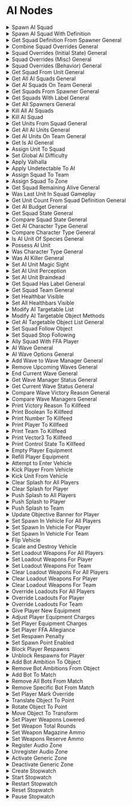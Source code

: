# AI Nodes

<details>
<summary>Spawn AI Squad</summary>

### Node Rules
ruleID: RequiredNodeInput\
RequiredProperties: Spawner

### Input Pins
pinId: ActionStart\
dataType: execute

pinId: Spawner

### Output Pins
pinId: ActionComplete\
dataType: execute
userData:

#### Node Category: AI
</details>

<details>
<summary>Spawn AI Squad With Definition</summary>

### Node Rules
ruleID: RequiredNodeInput\
RequiredProperties: Squad Definition

### Input Pins
pinId: ActionStart\
dataType: execute

pinId: Squad Definition\
dataType: ai\_squad\_definition

### Output Pins
pinId: ActionComplete\
dataType: execute
userData:

#### Node Category: AI
</details>

<details>
<summary>Get Squad Definition From Spawner General</summary>

### Node Rules
ruleID: RequiredNodeInput\
RequiredProperties: Spawner

### Input Pins
pinId: Spawner

pinId: Squad Definition Overrides\
dataType: ai\_squad\_definition\_overrides\
settings: defaultValue: String: ForgeCreateAISquadDefinitionOverridesStruct()

### Output Pins
pinId: Squad Definition\
dataType: ai\_squad\_definition\
userData:

#### Node Category: AI
</details>

<details>
<summary>Combine Squad Overrides General</summary>

### Input Pins
pinId: Overrides A\
dataType: ai_squad_definition_overrides\
settings: defaultValue: String: nil

pinId: Overrides B\
dataType: ai_squad_definition_overrides\
settings: defaultValue: String: nil

pinId: Overrides C\
dataType: ai_squad_definition_overrides\
settings: defaultValue: String: nil

pinId: Overrides D\
dataType: ai_squad_definition_overrides\
settings: defaultValue: String: nil\

### Output Pins
pinId: Combined Overrides\
dataType: ai_squad_definition_overrides\
userData:\

#### Node Category: AI\

</details>

<details>
<summary>Squad Overrides (Initial State) General</summary>

### Input Pins
pinId: Zone\
settings: defaultValue: String: nil

pinId: Initial Combat State\
dataType: actor_basic_combat_status\
settings: defaultValue: String: nil

pinId: Facing Yaw\
dataType: number\
settings: defaultValue: String: nil\

### Output Pins
pinId: Squad Definition Overrides\
dataType: ai_squad_definition_overrides\
userData:

#### Node Category: AI\

</details>

<details>
<summary>Squad Overrides (Misc) General</summary>

### Input Pins
pinId: Team\
dataType: team\
settings: defaultValue: String: nil

pinId: Label\
dataType: user_label\
settings: defaultValue: String: ForgeCreateUserLabelStruct(nil)\
### Output Pins
pinId: Squad Definition Overrides\
dataType: ai_squad_definition_overrides\
userData:

#### Node Category: AI\

</details>

<details>
<summary>Squad Overrides (Behavior) General</summary>

### Input Pins
pinId: Blind\
dataType: bool\
settings: defaultValue: String: false

pinId: Deaf\
dataType: bool\
settings: defaultValue: String: false

pinId: Braindead\
dataType: bool\
settings: defaultValue: String: false

pinId: Magic Sight\
dataType: bool\
settings: defaultValue: String: false\

### Output Pins
pinId: Squad Definition Overrides\
dataType: ai_squad_definition_overrides\
userData:\

#### Node Category: AI\

</details>

<details>
<summary>Get Squad From Unit General</summary>

### Node Rules
ruleID: RequiredNodeInput\
RequiredProperties: Unit

### Input Pins
pinId: Unit

### Output Pins
pinId: Squad\
dataType: ai\_squad\
userData:

#### Node Category: AI
</details>

<details>
<summary>Get All AI Squads General</summary>

### Output Pins
pinId: Squad List\
dataType: ai_squad_list
userData:Node Category: AI\

</details>

<details>
<summary>Get AI Squads On Team General</summary>

### Node Rules
ruleID: RequiredNodeInput\
RequiredProperties: Team

### Input Pins
pinId: Team\
dataType: team

### Output Pins
pinId: Squad List\
dataType: ai\_squad\_list\
userData:

#### Node Category: AI
</details>

<details>
<summary>Get Squads From Spawner General</summary>

### Node Rules
ruleID: RequiredNodeInput\
RequiredProperties: Spawner

### Input Pins
pinId: Spawner

### Output Pins
pinId: Squad List\
dataType: ai\_squad\_list\
userData:

#### Node Category: AI\_Advanced
</details>

<details>
<summary>Get Squads With Label General</summary>

### Node Rules
ruleID: RequiredNodeInput\
RequiredProperties: Label

### Input Pins
pinId: Label\
dataType: user\_label

### Output Pins
pinId: Squad List\
dataType: ai\_squad\_list\
userData:

#### Node Category: AI\_Advanced
</details>

<details>
<summary>Get All Spawners General</summary>

### Output Pins
pinId: Spawner List\
dataType: object_list
userData:

#### Node Category: AI_Advanced
</details>

<details>
<summary>Kill All AI Squads</summary>

### Input Pins
pinId: ActionStart\
dataType: execute
### Output Pins
pinId: ActionComplete\
dataType: execute
userData:Node Category: AI
</details>

<details>
<summary>Kill AI Squad</summary>

### Node Rules
ruleID: RequiredNodeInput\
RequiredProperties: Squad

### Input Pins
pinId: ActionStart\
dataType: execute

pinId: Squad\
dataType: ai\_squad

### Output Pins
pinId: ActionComplete\
dataType: execute
userData:

#### Node Category: AI
</details>

<details>
<summary>Get Units From Squad General</summary>

### Node Rules
ruleID: RequiredNodeInput\
RequiredProperties: Squad

### Input Pins
pinId: Squad\
dataType: ai\_squad

### Output Pins
pinId: Units\
dataType: object\_list\
userData:

#### Node Category: AI
</details>

<details>
<summary>Get All AI Units General</summary>

### Output Pins
pinId: Units\
dataType: object_list\
userData:

pinId: Unit Count\
dataType: number\
userData:

pinId: Random Unit\
userData:\

#### Node Category: AI
</details>

<details>
<summary>Get AI Units On Team General</summary>

### Node Rules
ruleID: RequiredNodeInput\
RequiredProperties: Team

### Input Pins
pinId: Team\
dataType: team

### Output Pins
pinId: Units\
dataType: object\_list\
userData:

pinId: Unit Count\
dataType: number\
userData:

pinId: Random Unit\
userData:

#### Node Category: AI
</details>

<details>
<summary>Get Is AI General</summary>

### Node Rules
ruleID: RequiredNodeInput\
RequiredProperties: Object

### Input Pins
pinId: Object

### Output Pins
pinId: Is AI\
dataType: bool\
userData:

#### Node Category: AI\_Advanced
</details>

<details>
<summary>Assign Unit To Squad</summary>

### Node Rules
ruleID: RequiredNodeInput\
RequiredProperties: Unit\
Squad

### Input Pins
pinId: ActionStart\
dataType: execute

pinId: Unit

pinId: Squad\
dataType: ai\_squad

### Output Pins
pinId: ActionComplete\
dataType: execute
userData:

#### Node Category: AI\_Advanced
</details>

<details>
<summary>Set Global AI Difficulty</summary>

### Input Pins
pinId: ActionStart\
dataType: execute

pinId: Difficulty\
dataType: difficulty\
settings: defaultValue: String: DIFFICULTY.normal

pinId: CoOp Scalar\
dataType: coop_difficulty\
settings: defaultValue: String: COOP_DIFFICULTY.dynamic

pinId: Kill All Squads\
dataType: bool\
settings: defaultValue: String: false\

### Output Pins
pinId: ActionComplete\
dataType: execute
userData:

#### Node Category: AI_Modifiers\

</details>

<details>
<summary>Apply Valhalla</summary>

### Node Rules
ruleID: RequiredNodeInput\
RequiredProperties: Enabled

### Input Pins
pinId: ActionStart\
dataType: execute

pinId: Enabled\
dataType: bool

### Output Pins
pinId: ActionComplete\
dataType: execute
userData:

#### Node Category: AI\_Modifiers
</details>

<details>
<summary>Apply Undetectable To AI</summary>

### Node Rules
ruleID: RequiredNodeInput\
RequiredProperties: Enabled

### Input Pins
pinId: ActionStart\
dataType: execute

pinId: Enabled\
dataType: bool

### Output Pins
pinId: ActionComplete\
dataType: execute
userData:

#### Node Category: AI\_Modifiers
</details>

<details>
<summary>Assign Squad To Team</summary>

### Node Rules
ruleID: RequiredNodeInput\
RequiredProperties: Squad\
New Team

### Input Pins
pinId: ActionStart\
dataType: execute

pinId: Squad\
dataType: ai\_squad

pinId: New Team\
dataType: team

### Output Pins
pinId: ActionComplete\
dataType: execute
userData:

#### Node Category: AI\_Advanced
</details>

<details>
<summary>Assign Squad To Zone</summary>

### Node Rules
ruleID: RequiredNodeInput\
RequiredProperties: Squad\
Zone

### Input Pins
pinId: ActionStart\
dataType: execute

pinId: Squad\
dataType: ai\_squad

pinId: Zone

### Output Pins
pinId: ActionComplete\
dataType: execute
userData:

#### Node Category: AI\_Advanced
</details>

<details>
<summary>Get Squad Remaining Alive General</summary>

### Node Rules
ruleID: RequiredNodeInput\
RequiredProperties: Squad

### Input Pins
pinId: Squad\
dataType: ai\_squad

### Output Pins
pinId: Original Unit Count\
dataType: number\
userData:

pinId: Remaining Unit Count\
dataType: number\
userData:

pinId: Percent Remaining\
dataType: number\
userData:

#### Node Category: AI\_Advanced
</details>

<details>
<summary>Was Last Unit In Squad Gameplay</summary>

### Node Rules
ruleID: RequiredNodeInput\
RequiredProperties: DeathContext

### Input Pins
pinId: DeathContext\
dataType: death\_context

### Output Pins
pinId: Was Last Unit In Squad\
dataType: bool\
userData:

#### Node Category: Death\_Context
</details>

<details>
<summary>Get Unit Count From Squad Definition General</summary>

### Node Rules
ruleID: RequiredNodeInput\
RequiredProperties: Squad Definition

### Input Pins
pinId: Squad Definition\
dataType: ai\_squad\_definition

### Output Pins
pinId: Unit Count\
dataType: number\
userData:

pinId: Can Spawn Whole Squad\
dataType: bool\
userData:

#### Node Category: AI\_Advanced
</details>

<details>
<summary>Get AI Budget General</summary>

### Output Pins
pinId: Available Unit Count\
dataType: number
userData:

#### Node Category: AI_Advanced
</details>

<details>
<summary>Get Squad State General</summary>

### Node Rules
ruleID: RequiredNodeInput\
RequiredProperties: Squad

### Input Pins
pinId: Squad\
dataType: ai\_squad

### Output Pins
pinId: State\
dataType: actor\_basic\_combat\_status\
userData:

#### Node Category: AI\_Advanced
</details>

<details>
<summary>Compare Squad State General</summary>

### Node Rules
ruleID: RequiredNodeInput\
RequiredProperties: Squad\_State\_A\
Squad\_State\_B

### Input Pins
pinId: Squad\_State\_A\
dataType: actor\_basic\_combat\_status

pinId: Squad\_State\_B\
dataType: actor\_basic\_combat\_status

### Output Pins
pinId: Are\_Same\_State\
dataType: bool\
userData:

#### Node Category: Logic\_Compare
</details>

<details>
<summary>Get AI Character Type General</summary>

### Node Rules
ruleID: RequiredNodeInput\
RequiredProperties: Unit

### Input Pins
pinId: Unit

### Output Pins
pinId: Character Type\
dataType: ai\_character\_type\
userData:

#### Node Category: AI\_Advanced
</details>

<details>
<summary>Compare Character Type General</summary>

### Node Rules
ruleID: RequiredNodeInput\
RequiredProperties: Type A\
Type B

### Input Pins
pinId: Type A\
dataType: ai\_character\_type

pinId: Type B\
dataType: ai\_character\_type

### Output Pins
pinId: Are Same Character Type\
dataType: bool\
userData:

pinId: Are Same Species\
dataType: bool\
userData:

#### Node Category: Logic\_Compare
</details>

<details>
<summary>Is AI Unit Of Species General</summary>

### Node Rules
ruleID: RequiredNodeInput\
RequiredProperties: Unit\
Species Type

### Input Pins
pinId: Unit

pinId: Species Type\
dataType: ai\_species\_type

### Output Pins
pinId: Is Of Species\
dataType: bool\
userData:

#### Node Category: AI\_Advanced
</details>

<details>
<summary>Possess AI Unit</summary>

### Node Rules
ruleID: RequiredNodeInput\
RequiredProperties: Player\
Unit

### Input Pins
pinId: ActionStart\
dataType: execute

pinId: Player

pinId: Unit

### Output Pins
pinId: ActionComplete\
dataType: execute
userData:

#### Node Category: Unused
</details>

<details>
<summary>Was Character Type General</summary>

### Node Rules
ruleID: RequiredNodeInput\
RequiredProperties: DeathContext\
Character Type\
Species Type

### Input Pins
pinId: DeathContext\
dataType: death\_context

pinId: Character Type\
dataType: ai\_character\_type

pinId: Species Type\
dataType: ai\_species\_type

### Output Pins
pinId: Are Same Character Type\
dataType: bool\
userData:

pinId: Are Same Species\
dataType: bool\
userData:

#### Node Category: Death\_Context
</details>

<details>
<summary>Was AI Killer General</summary>

### Node Rules
ruleID: RequiredNodeInput\
RequiredProperties: DeathContext

### Input Pins
pinId: DeathContext\
dataType: death\_context

### Output Pins
pinId: Was AI Killer\
dataType: bool\
userData:

#### Node Category: Death\_Context
</details>

<details>
<summary>Set AI Unit Magic Sight</summary>

### Node Rules
ruleID: RequiredNodeInput\
RequiredProperties: Unit\
Magic Sight

### Input Pins
pinId: ActionStart\
dataType: execute

pinId: Unit

pinId: Magic Sight\
dataType: bool

### Output Pins
pinId: ActionComplete\
dataType: execute
userData:

#### Node Category: AI\_Modifiers
</details>

<details>
<summary>Set AI Unit Perception</summary>

### Node Rules
ruleID: RequiredNodeInput\
RequiredProperties: Unit\
Blind\
Deaf

### Input Pins
pinId: ActionStart\
dataType: execute

pinId: Unit

pinId: Blind\
dataType: bool

pinId: Deaf\
dataType: bool

### Output Pins
pinId: ActionComplete\
dataType: execute
userData:

#### Node Category: AI\_Modifiers
</details>

<details>
<summary>Set AI Unit Braindead</summary>

### Node Rules
ruleID: RequiredNodeInput\
RequiredProperties: Unit\
Braindead

### Input Pins
pinId: ActionStart\
dataType: execute

pinId: Unit

pinId: Braindead\
dataType: bool

### Output Pins
pinId: ActionComplete\
dataType: execute
userData:

#### Node Category: AI\_Modifiers
</details>

<details>
<summary>Get Squad Has Label General</summary>

### Node Rules
ruleID: RequiredNodeInput\
RequiredProperties: Squad\
Label

### Input Pins
pinId: Squad\
dataType: ai\_squad

pinId: Label\
dataType: user\_label

### Output Pins
pinId: Has Label\
dataType: bool\
userData:

#### Node Category: AI\_Advanced
</details>

<details>
<summary>Get Squad Team General</summary>

### Node Rules
ruleID: RequiredNodeInput\
RequiredProperties: Squad

### Input Pins
pinId: Squad\
dataType: ai\_squad

### Output Pins
pinId: Team\
dataType: team\
userData:

#### Node Category: AI\_Advanced
</details>

<details>
<summary>Set Healthbar Visible</summary>

### Node Rules
ruleID: RequiredNodeInput\
RequiredProperties: Unit\
Visible

### Input Pins
pinId: ActionStart\
dataType: execute

pinId: Unit

pinId: Visible\
dataType: bool

### Output Pins
pinId: ActionComplete\
dataType: execute
userData:

#### Node Category: AI\_Modifiers
</details>

<details>
<summary>Set All Healthbars Visible</summary>

### Node Rules
ruleID: RequiredNodeInput\
RequiredProperties: Visible

### Input Pins
pinId: ActionStart\
dataType: execute

pinId: Visible\
dataType: bool

### Output Pins
pinId: ActionComplete\
dataType: execute
userData:

#### Node Category: AI\_Modifiers
</details>

<details>
<summary>Modify AI Targetable List</summary>

### Node Rules
ruleID: RequiredNodeInput\
RequiredProperties: AddRemove\
Object\
Team

### Input Pins
pinId: ActionStart\
dataType: execute

pinId: AddRemove\
dataType: add\_or\_remove

pinId: Object

pinId: Team\
dataType: team

pinId: Priority\
dataType: number\
settings: defaultValue: String: 0 MinRange: -0.95\
MaxRange: 1\
Step: 0.05

### Output Pins
pinId: ActionComplete\
dataType: execute
userData:

#### Node Category: AI\_Modifiers
</details>

<details>
<summary>Modify AI Targetable Object Methods</summary>

### Node Rules
ruleID: RequiredNodeInput\
RequiredProperties: Object\
GrenadeTargeting\
VehicleTargeting\
Discourage Melee Weapons

### Input Pins
pinId: ActionStart\
dataType: execute

pinId: Object

pinId: GrenadeTargeting\
dataType: bool

pinId: VehicleTargeting\
dataType: bool

pinId: Discourage Melee Weapons\
dataType: bool

### Output Pins
pinId: ActionComplete\
dataType: execute
userData:

#### Node Category: AI\_Modifiers
</details>

<details>
<summary>Get AI Targetable Object List General</summary>

### Output Pins
pinId: Object List\
dataType: object_list
userData:

pinId: Used Slots\
dataType: number
userData:

pinId: Remaining Slots\
dataType: number
userData:

#### Node Category: AI_Modifiers\

</details>

<details>
<summary>Set Squad Follow Object</summary>

### Node Rules
ruleID: RequiredNodeInput\
RequiredProperties: Squad\
Object

### Input Pins
pinId: ActionStart\
dataType: execute

pinId: Squad\
dataType: ai\_squad

pinId: Object

pinId: Follow Radius\
dataType: number\
settings: defaultValue: String: 50

### Output Pins
pinId: ActionComplete\
dataType: execute
userData:

#### Node Category: AI\_Modifiers
</details>

<details>
<summary>Set Squad Stop Following</summary>

### Node Rules
ruleID: RequiredNodeInput\
RequiredProperties: Squad

### Input Pins
pinId: ActionStart\
dataType: execute

pinId: Squad\
dataType: ai\_squad

### Output Pins
pinId: ActionComplete\
dataType: execute
userData:

#### Node Category: AI\_Modifiers
</details>

<details>
<summary>Ally Squad With FFA Player</summary>

### Node Rules
ruleID: RequiredNodeInput\
RequiredProperties: Squad

### Input Pins
pinId: ActionStart\
dataType: execute

pinId: Squad\
dataType: ai\_squad

pinId: Player\
settings: defaultValue: String: nil

### Output Pins
pinId: ActionComplete\
dataType: execute
userData:

#### Node Category: AI\_Advanced
</details>

<details>
<summary>AI Wave General</summary>

### Node Rules
ruleID: RequiredNodeInput\
RequiredProperties: Wave Type

### Input Pins
pinId: Wave Type\
dataType: ai\_wave\_type

pinId: Spawners\
dataType: object\_list\
settings: defaultValue: String: nil

pinId: Duration\
dataType: number\
settings: defaultValue: String: 0 MinRange: 0

pinId: Wave Options\
dataType: ai\_wave\_options\
settings: defaultValue: String: nil

### Output Pins
pinId: Wave\
dataType: ai\_wave\
userData:

#### Node Category: AI\_Waves
</details>

<details>
<summary>AI Wave Options General</summary>

### Input Pins
pinId: Incoming Messaging\
dataType: bool\
settings: defaultValue: String: false

pinId: Outgoing Messaging\
dataType: bool\
settings: defaultValue: String: false

pinId: Delay Spawn Until Budget\
dataType: bool\
settings: defaultValue: String: true

pinId: Extermination Percentage\
dataType: number\
settings: defaultValue: String: 100 MinRange: 1\
MaxRange: 100\

### Output Pins
pinId: Wave Options\
dataType: ai_wave_options
userData:

#### Node Category: AI_Waves\

</details>

<details>
<summary>Add Wave to Wave Manager General</summary>

### Node Rules
ruleID: RequiredNodeInput\
RequiredProperties: Wave

### Input Pins
pinId: ActionStart\
dataType: execute

pinId: Wave\
dataType: ai\_wave

pinId: Wave Manager\
dataType: ai\_wave\_manager\
settings: defaultValue: String: ForgeCreateAIWaveManagerStruct(ForgeWaveManagerInstanceEnum.default)

### Output Pins
pinId: ActionComplete\
dataType: execute
userData:

#### Node Category: AI\_Waves
</details>

<details>
<summary>Remove Upcoming Waves General</summary>

### Input Pins
pinId: ActionStart\
dataType: execute

pinId: Wave Manager\
dataType: ai_wave_manager\
settings: defaultValue: String: ForgeCreateAIWaveManagerStruct(ForgeWaveManagerInstanceEnum.default)

### Output Pins
pinId: ActionComplete\
dataType: execute\
userData:

#### Node Category: AI_Waves\

</details>

<details>
<summary>End Current Wave General</summary>

### Input Pins
pinId: ActionStart\
dataType: execute

pinId: Wave Manager\
dataType: ai_wave_manager\
settings: defaultValue: String: ForgeCreateAIWaveManagerStruct(ForgeWaveManagerInstanceEnum.default)

pinId: Victory Reason\
dataType: ai_wave_victory_reason
settings: defaultValue: String: ForgeWaveManagerVictoryReasons.none

pinId: Kill Remaining\
dataType: bool\
settings: defaultValue: String: false

pinId: Kill Stragglers\
dataType: bool\
settings: defaultValue: String: false\

### Output Pins
pinId: ActionComplete\
dataType: execute
userData:

#### Node Category: AI_Waves\

</details>

<details>
<summary>Get Wave Manager Status General</summary>

### Input Pins
pinId: Wave Manager\
dataType: ai_wave_manager\
settings: defaultValue: String: ForgeCreateAIWaveManagerStruct(ForgeWaveManagerInstanceEnum.default)

### Output Pins
pinId: Has Active Wave\
dataType: bool\
userData:

pinId: Queue Size\
dataType: number\
userData:

#### Node Category: AI_Waves\

</details>

<details>
<summary>Get Current Wave Status General</summary>

### Input Pins
pinId: Wave Manager\
dataType: ai_wave_manager\
settings: defaultValue: String: ForgeCreateAIWaveManagerStruct(ForgeWaveManagerInstanceEnum.default)

### Output Pins
pinId: Active Squads\
dataType: ai_squad_list\
userData:

pinId: Straggler Squads\
dataType: ai_squad_list\
userData:

pinId: Percent Remaining\
dataType: number\
userData:

pinId: Duration Remaining\
dataType: number\
userData:

#### Node Category: AI_Waves\

</details>

<details>
<summary>Compare Wave Victory Reason General</summary>

### Node Rules
ruleID: RequiredNodeInput\
RequiredProperties: Victory Reason A\
Victory Reason B

### Input Pins
pinId: Victory Reason A\
dataType: ai\_wave\_victory\_reason

pinId: Victory Reason B\
dataType: ai\_wave\_victory\_reason

### Output Pins
pinId: Are Same Victory Reason\
dataType: bool\
userData:

#### Node Category: Logic\_Compare
</details>

<details>
<summary>Compare Wave Managers General</summary>

### Node Rules
ruleID: RequiredNodeInput\
RequiredProperties: Wave Manager A\
Wave Manager B

### Input Pins
pinId: Wave Manager A\
dataType: ai\_wave\_manager

pinId: Wave Manager B\
dataType: ai\_wave\_manager

### Output Pins
pinId: Are Same Wave Manager\
dataType: bool\
userData:

#### Node Category: Logic\_Compare
</details>

<details>
<summary>Print Victory Reason To Killfeed</summary>

### Node Rules
ruleID: RequiredNodeInput\
RequiredProperties: Victory Reason

### Input Pins
pinId: ActionStart\
dataType: execute

pinId: Victory Reason\
dataType: ai\_wave\_victory\_reason

### Output Pins
pinId: ActionComplete\
dataType: execute
userData:

#### Node Category: Debug\\

### Output Pins
pinId: ActionComplete\
dataType: execute
userData:

#### Node Category: Vehicles
</details>

<details>
<summary>Print Boolean To Killfeed</summary>

### Node Rules
ruleID: RequiredNodeInput\
RequiredProperties: Boolean

### Input Pins
pinId: ActionStart\
dataType: execute

pinId: Boolean\
dataType: bool

### Output Pins
pinId: ActionComplete\
dataType: execute
userData:

#### Node Category: Debug
</details>

<details>
<summary>Print Number To Killfeed</summary>

### Node Rules
ruleID: RequiredNodeInput\
RequiredProperties: Number

### Input Pins
pinId: ActionStart\
dataType: execute

pinId: Number\
dataType: number

### Output Pins
pinId: ActionComplete\
dataType: execute
userData:

#### Node Category: Debug
</details>

<details>
<summary>Print Player To Killfeed</summary>

### Node Rules
ruleID: RequiredNodeInput\
RequiredProperties: Player

### Input Pins
pinId: ActionStart\
dataType: execute

pinId: Player

### Output Pins
pinId: ActionComplete\
dataType: execute
userData:

#### Node Category: Debug
</details>

<details>
<summary>Print Team To Killfeed</summary>

### Node Rules
ruleID: RequiredNodeInput\
RequiredProperties: Team

### Input Pins
pinId: ActionStart\
dataType: execute

pinId: Team\
dataType: team

### Output Pins
pinId: ActionComplete\
dataType: execute
userData:

#### Node Category: Debug
</details>

<details>
<summary>Print Vector3 To Killfeed</summary>

### Node Rules
ruleID: RequiredNodeInput\
RequiredProperties: Vector

### Input Pins
pinId: ActionStart\
dataType: execute

pinId: Vector\
dataType: vector3

### Output Pins
pinId: ActionComplete\
dataType: execute
userData:

#### Node Category: Debug
</details>

<details>
<summary>Print Control State To Killfeed</summary>

### Node Rules
ruleID: RequiredNodeInput\
RequiredProperties: Control State

### Input Pins
pinId: ActionStart\
dataType: execute

pinId: Control State\
dataType: generic\_zone\_control\_state

### Output Pins
pinId: ActionComplete\
dataType: execute
userData:

#### Node Category: Debug
</details>

<details>
<summary>Empty Player Equipment</summary>

### Node Rules
ruleID: RequiredNodeInput\
RequiredProperties: Player

### Input Pins
pinId: ActionStart\
dataType: execute

pinId: Player

### Output Pins
pinId: ActionComplete\
dataType: execute
userData:

#### Node Category: Inventory\_Equipment
</details>

<details>
<summary>Refill Player Equipment</summary>

### Node Rules
ruleID: RequiredNodeInput\
RequiredProperties: Player

### Input Pins
pinId: ActionStart\
dataType: execute

pinId: Player

### Output Pins
pinId: ActionComplete\
dataType: execute
userData:

#### Node Category: Inventory\_Equipment
</details>

<details>
<summary>Attempt to Enter Vehicle</summary>

### Node Rules
ruleID: RequiredNodeInput\
RequiredProperties: Unit\
Vehicle

### Input Pins
pinId: ActionStart\
dataType: execute

pinId: Unit

pinId: Vehicle

pinId: Preferred Seat\
dataType: seat\_type\
settings: defaultValue: String: Any

### Output Pins
pinId: ActionComplete\
dataType: execute
userData:

#### Node Category: Vehicles\\

nodeVersionRule: ruleID: NodeVersionRuleUpdatePinProperty\
nodeOperations: operation: Rename

pinId: Player\
data: Unit operation: Add

pinId: Preferred Seat
</details>

<details>
<summary>Kick Player From Vehicle</summary>

### Node Rules
ruleID: RequiredNodeInput\
RequiredProperties: Player

### Input Pins
pinId: ActionStart\
dataType: execute

pinId: Player

### Output Pins
pinId: ActionComplete\
dataType: execute
userData:

#### Node Category: Vehicles
</details>

<details>
<summary>Kick Unit From Vehicle</summary>

### Node Rules
ruleID: RequiredNodeInput\
RequiredProperties: Unit

### Input Pins
pinId: ActionStart\
dataType: execute

pinId: Unit

### Output Pins
pinId: ActionComplete\
dataType: execute
userData:

#### Node Category: Vehicles
</details>

<details>
<summary>Clear Splash for All Players</summary>

### Output Pins
pinId: ActionComplete\
dataType: execute
userData:

#### Node Category: Unused\

</details>

<details>
<summary>Clear Splash for Player</summary>

### Node Rules
ruleID: RequiredNodeInput\
RequiredProperties: Player

### Input Pins
pinId: ActionStart\
dataType: execute

pinId: Player

### Output Pins
pinId: ActionComplete\
dataType: execute
userData:

#### Node Category: UI
</details>

<details>
<summary>Push Splash to All Players</summary>

### Node Rules
ruleID: RequiredNodeInput\
RequiredProperties: Message

### Input Pins
pinId: ActionStart\
dataType: execute

pinId: Duration in Seconds\
dataType: number\
settings: defaultValue: Float: 5 MinRange: 2.5

pinId: Message\
dataType: ui\_message

### Output Pins
pinId: ActionComplete\
dataType: execute
userData:

#### Node Category: Unused
</details>

<details>
<summary>Push Splash to Player</summary>

### Node Rules
ruleID: RequiredNodeInput\
RequiredProperties: Player\
Message

### Input Pins
pinId: ActionStart\
dataType: execute

pinId: Player

pinId: Duration in Seconds\
dataType: number\
settings: defaultValue: Float: 5 MinRange: 2.5

pinId: Message\
dataType: ui\_message

### Output Pins
pinId: ActionComplete\
dataType: execute
userData:

#### Node Category: UI
</details>

<details>
<summary>Push Splash to Team</summary>

### Node Rules
ruleID: RequiredNodeInput\
RequiredProperties: Team\
Message

### Input Pins
pinId: ActionStart\
dataType: execute

pinId: Team\
dataType: team

pinId: Duration in Seconds\
dataType: number\
settings: defaultValue: Float: 5 MinRange: 2.5

pinId: Message\
dataType: ui\_message

### Output Pins
pinId: ActionComplete\
dataType: execute
userData:

#### Node Category: Unused
</details>

<details>
<summary>Update Objective Banner for Player</summary>

### Node Rules
ruleID: RequiredNodeInput\
RequiredProperties: Player\
Enabled

### Input Pins
pinId: ActionStart\
dataType: execute

pinId: Player

pinId: Enabled\
dataType: bool

pinId: Message\
dataType: ui\_message\
settings: defaultValue: String: nil

### Output Pins
pinId: ActionComplete\
dataType: execute
userData:

#### Node Category: UI
</details>

<details>
<summary>Set Spawn In Vehicle For All Players</summary>

### Node Rules
ruleID: RequiredNodeInput\
RequiredProperties: Enabled\
Vehicle Type

### Input Pins
pinId: ActionStart\
dataType: execute

pinId: Enabled\
dataType: bool

pinId: Vehicle Type\
dataType: vehicle\_type

### Output Pins
pinId: ActionComplete\
dataType: execute
userData:

#### Node Category: Vehicles
</details>

<details>
<summary>Set Spawn In Vehicle For Player</summary>

### Node Rules
ruleID: RequiredNodeInput\
RequiredProperties: Enabled\
Player\
Vehicle Type

### Input Pins
pinId: ActionStart\
dataType: execute

pinId: Player

pinId: Enabled\
dataType: bool

pinId: Vehicle Type\
dataType: vehicle\_type

### Output Pins
pinId: ActionComplete\
dataType: execute
userData:

#### Node Category: Vehicles
</details>

<details>
<summary>Set Spawn In Vehicle For Team</summary>

### Node Rules
ruleID: RequiredNodeInput\
RequiredProperties: Enabled\
Team\
Vehicle Type

### Input Pins
pinId: ActionStart\
dataType: execute

pinId: Team\
dataType: team

pinId: Enabled\
dataType: bool

pinId: Vehicle Type\
dataType: vehicle\_type

### Output Pins
pinId: ActionComplete\
dataType: execute
userData:

#### Node Category: Unused
</details>

<details>
<summary>Flip Vehicle</summary>

### Node Rules
ruleID: RequiredNodeInput\
RequiredProperties: Vehicle

### Input Pins
pinId: ActionStart\
dataType: execute

pinId: Vehicle

### Output Pins
pinId: ActionComplete\
dataType: execute
userData:

#### Node Category: Vehicles
</details>

<details>
<summary>Scale and Destroy Vehicle</summary>

### Node Rules
ruleID: RequiredNodeInput\
RequiredProperties: Vehicle\
Duration in Seconds

### Input Pins
pinId: ActionStart\
dataType: execute

pinId: Vehicle

pinId: Duration in Seconds\
dataType: number\
MinRange: 0

### Output Pins
pinId: ActionComplete\
dataType: execute
userData:

#### Node Category: Vehicles
</details>

<details>
<summary>Set Loadout Weapons For All Players</summary>

### Node Rules
ruleID: RequiredNodeInput\
RequiredProperties: Primary Weapon Type\
Secondary Weapon Type\
Apply Immediately

### Input Pins
pinId: ActionStart\
dataType: execute

pinId: Primary Weapon Type\
dataType: weapon\_type

pinId: Secondary Weapon Type\
dataType: weapon\_type

pinId: Apply Immediately\
dataType: bool

### Output Pins
pinId: ActionComplete\
dataType: execute
userData:

#### Node Category: Unused
</details>

<details>
<summary>Set Loadout Weapons For Player</summary>

### Node Rules
ruleID: RequiredNodeInput\
RequiredProperties: Player\
Primary Weapon Type\
Secondary Weapon Type\
Apply Immediately

### Input Pins
pinId: ActionStart\
dataType: execute

pinId: Player

pinId: Primary Weapon Type\
dataType: weapon\_type

pinId: Secondary Weapon Type\
dataType: weapon\_type

pinId: Apply Immediately\
dataType: bool

### Output Pins
pinId: ActionComplete\
dataType: execute
userData:

#### Node Category: Unused
</details>

<details>
<summary>Set Loadout Weapons For Team</summary>

### Node Rules
ruleID: RequiredNodeInput\
RequiredProperties: Team\
Primary Weapon Type\
Secondary Weapon Type\
Apply Immediately

### Input Pins
pinId: ActionStart\
dataType: execute

pinId: Team\
dataType: team

pinId: Primary Weapon Type\
dataType: weapon\_type

pinId: Secondary Weapon Type\
dataType: weapon\_type

pinId: Apply Immediately\
dataType: bool

### Output Pins
pinId: ActionComplete\
dataType: execute
userData:

#### Node Category: Unused
</details>

<details>
<summary>Clear Loadout Weapons For All Players</summary>

### Node Rules
ruleID: RequiredNodeInput\
RequiredProperties: Apply Immediately

### Input Pins
pinId: ActionStart\
dataType: execute

pinId: Apply Immediately\
dataType: bool

### Output Pins
pinId: ActionComplete\
dataType: execute
userData:

#### Node Category: Unused
</details>

<details>
<summary>Clear Loadout Weapons For Player</summary>

### Node Rules
ruleID: RequiredNodeInput\
RequiredProperties: Player\
Apply Immediately

### Input Pins
pinId: ActionStart\
dataType: execute

pinId: Player

pinId: Apply Immediately\
dataType: bool

### Output Pins
pinId: ActionComplete\
dataType: execute
userData:

#### Node Category: Unused
</details>

<details>
<summary>Clear Loadout Weapons For Team</summary>

### Node Rules
ruleID: RequiredNodeInput\
RequiredProperties: Team\
Apply Immediately

### Input Pins
pinId: ActionStart\
dataType: execute

pinId: Team\
dataType: team

pinId: Apply Immediately\
dataType: bool

### Output Pins
pinId: ActionComplete\
dataType: execute
userData:

#### Node Category: Unused
</details>

<details>
<summary>Override Loadouts For All Players</summary>

### Input Pins
pinId: ActionStart\
dataType: execute

### Output Pins
pinId: ActionComplete\
dataType: execute
userData:

#### Node Category: Unused\

</details>

<details>
<summary>Override Loadouts For Player</summary>

### Node Rules
ruleID: RequiredNodeInput\
RequiredProperties: Player

### Input Pins
pinId: ActionStart\
dataType: execute

pinId: Player

### Output Pins
pinId: ActionComplete\
dataType: execute
userData:

#### Node Category: Unused
</details>

<details>
<summary>Override Loadouts For Team</summary>

### Node Rules
ruleID: RequiredNodeInput\
RequiredProperties: Team

### Input Pins
pinId: ActionStart\
dataType: execute

pinId: Team\
dataType: team

### Output Pins
pinId: ActionComplete\
dataType: execute
userData:

#### Node Category: Unused
</details>

<details>
<summary>Give Player New Equipment</summary>

### Node Rules
ruleID: RequiredNodeInput\
RequiredProperties: Player\
Equipment Type

### Input Pins
pinId: ActionStart\
dataType: execute

pinId: Player

pinId: Equipment Type\
dataType: equipment\_type

### Output Pins
pinId: ActionComplete\
dataType: execute
userData:

#### Node Category: Inventory\_Equipment
</details>

<details>
<summary>Adjust Player Equipment Charges</summary>

### Node Rules
ruleID: RequiredNodeInput\
RequiredProperties: Player\
Charge Count

### Input Pins
pinId: ActionStart\
dataType: execute

pinId: Player

pinId: Charge Count\
dataType: number\
MinRange: -99\
MaxRange: 99\
Step: 1.0

### Output Pins
pinId: ActionComplete\
dataType: execute
userData:

#### Node Category: Inventory\_Equipment
</details>

<details>
<summary>Set Player Equipment Charges</summary>

### Node Rules
ruleID: RequiredNodeInput\
RequiredProperties: Player\
Charge Count

### Input Pins
pinId: ActionStart\
dataType: execute

pinId: Player

pinId: Charge Count\
dataType: number\
MinRange: 0\
MaxRange: 99\
Step: 1.0

### Output Pins
pinId: ActionComplete\
dataType: execute
userData:

#### Node Category: Inventory\_Equipment
</details>

<details>
<summary>Set Player FFA Allegiance</summary>

### Node Rules
ruleID: RequiredNodeInput\
RequiredProperties: Player\
Team

### Input Pins
pinId: ActionStart\
dataType: execute

pinId: Player

pinId: Team\
dataType: team

### Output Pins
pinId: ActionComplete\
dataType: execute
userData:

#### Node Category: Players
</details>

<details>
<summary>Set Respawn Penalty</summary>

### Node Rules
ruleID: RequiredNodeInput\
RequiredProperties: Player\
Penalty Seconds

### Input Pins
pinId: ActionStart\
dataType: execute

pinId: Player

pinId: Penalty Seconds\
dataType: number\
MinRange: 0\
Step: 1

### Output Pins
pinId: ActionComplete\
dataType: execute
userData:

#### Node Category: Players
</details>

<details>
<summary>Set Spawn Point Enabled</summary>

### Node Rules
ruleID: RequiredNodeInput\
RequiredProperties: Spawn Point

### Input Pins
pinId: ActionStart\
dataType: execute

pinId: Spawn Point

pinId: Enabled\
dataType: bool\
settings: defaultValue: Bool: true

### Output Pins
pinId: ActionComplete\
dataType: execute
userData:

#### Node Category: Objects
</details>

<details>
<summary>Block Player Respawns</summary>

### Node Rules
ruleID: RequiredNodeInput\
RequiredProperties: Player\
Respawn Message

### Input Pins
pinId: ActionStart\
dataType: execute

pinId: Player

pinId: Respawn Message\
dataType: respawn\_message

### Output Pins
pinId: ActionComplete\
dataType: execute
userData:

#### Node Category: Players
</details>

<details>
<summary>Unblock Respawns for Player</summary>

### Node Rules
ruleID: RequiredNodeInput\
RequiredProperties: Player

### Input Pins
pinId: ActionStart\
dataType: execute

pinId: Player

### Output Pins
pinId: ActionComplete\
dataType: execute
userData:

#### Node Category: Players
</details>

<details>
<summary>Add Bot Ambition To Object</summary>

### Node Rules
ruleID: RequiredNodeInput\
RequiredProperties: Target Object\
Bot Ambition

### Input Pins
pinId: ActionStart\
dataType: execute

pinId: Target Object

pinId: Bot Ambition\
dataType: forge\_bot\_ambition

pinId: Team\
dataType: team\
settings: defaultValue: String: nil

### Output Pins
pinId: ActionComplete\
dataType: execute
userData:

#### Node Category: Unused
</details>

<details>
<summary>Remove Bot Ambitions From Object</summary>

### Node Rules
ruleID: RequiredNodeInput\
RequiredProperties: Target Object

### Input Pins
pinId: ActionStart\
dataType: execute

pinId: Target Object

pinId: Only Specific Ambition Type\
dataType: bool\
settings: defaultValue: Bool: true

pinId: Ambition Type\
dataType: bot\_ambition\_type\
settings: defaultValue: String: nil

### Output Pins
pinId: ActionComplete\
dataType: execute
userData:

#### Node Category: Unused
</details>

<details>
<summary>Add Bot To Match</summary>

### Node Rules
ruleID: RequiredNodeInput\
RequiredProperties: Bot Difficulty

### Input Pins
pinId: ActionStart\
dataType: execute

pinId: Bot Difficulty\
dataType: bot\_difficulty

pinId: Team\
dataType: team\
settings: defaultValue: String: nil

### Output Pins
pinId: ActionComplete\
dataType: execute
userData:

#### Node Category: Bots
</details>

<details>
<summary>Remove All Bots From Match</summary>

### Input Pins
pinId: ActionStart\
dataType: execute

### Output Pins
pinId: ActionComplete\
dataType: execute
userData:

#### Node Category: Bots\

</details>

<details>
<summary>Remove Specific Bot From Match</summary>

### Node Rules
ruleID: RequiredNodeInput\
RequiredProperties: Bot Player

### Input Pins
pinId: ActionStart\
dataType: execute

pinId: Bot Player

### Output Pins
pinId: ActionComplete\
dataType: execute
userData:

#### Node Category: Bots
</details>

<details>
<summary>Set Player Mark Override</summary>

### Node Rules
ruleID: RequiredNodeInput\
RequiredProperties: Player\
Override Enabled

### Input Pins
pinId: ActionStart\
dataType: execute

pinId: Player

pinId: Override Enabled\
dataType: bool

### Output Pins
pinId: ActionComplete\
dataType: execute
userData:

#### Node Category: Players
</details>

<details>
<summary>Translate Object To Point</summary>

### Node Rules
ruleID: RequiredNodeInput\
RequiredProperties: Object\
Position\
Duration in Seconds

### Input Pins
pinId: ActionStart\
dataType: execute

pinId: Object

pinId: Position\
dataType: vector3

pinId: Duration in Seconds\
dataType: number\
MinRange: 0

pinId: Movement Curve\
dataType: curve\_built\_in\
settings: defaultValue: String: CURVE\_BUILT\_IN.None

### Output Pins
pinId: ActionComplete\
dataType: execute
userData:

#### Node Category: Objects\_Transform
</details>

<details>
<summary>Rotate Object To Point</summary>

### Node Rules
ruleID: RequiredNodeInput\
RequiredProperties: Object\
Rotation\
Duration in Seconds

### Input Pins
pinId: ActionStart\
dataType: execute

pinId: Object

pinId: Rotation\
dataType: vector3

pinId: Duration in Seconds\
dataType: number\
MinRange: 0

pinId: Movement Curve\
dataType: curve\_built\_in\
settings: defaultValue: String: CURVE\_BUILT\_IN.None

### Output Pins
pinId: ActionComplete\
dataType: execute
userData:

#### Node Category: Objects\_Transform
</details>

<details>
<summary>Move Object To Transform</summary>

### Node Rules
ruleID: RequiredNodeInput\
RequiredProperties: Object\
Destination Object\
Duration in Seconds\
Movement Curve

### Input Pins
pinId: ActionStart\
dataType: execute

pinId: Object

pinId: Destination Object

pinId: Duration in Seconds\
dataType: number\
MinRange: 0

pinId: Movement Curve\
dataType: curve\_built\_in

### Output Pins
pinId: ActionComplete\
dataType: execute
userData:

#### Node Category: Objects\_Transform
</details>

<details>
<summary>Set Player Weapons Lowered</summary>

### Node Rules
ruleID: RequiredNodeInput\
RequiredProperties: Player

### Input Pins
pinId: ActionStart\
dataType: execute

pinId: Player

pinId: Enabled\
dataType: bool\
settings: defaultValue: Bool: true

### Output Pins
pinId: ActionComplete\
dataType: execute
userData:

#### Node Category: Inventory
</details>

<details>
<summary>Set Weapon Total Rounds</summary>

### Node Rules
ruleID: RequiredNodeInput\
RequiredProperties: Weapon\
Rounds

### Input Pins
pinId: ActionStart\
dataType: execute

pinId: Weapon

pinId: Rounds\
dataType: number\
MinRange: 0\
Step: 1

### Output Pins
pinId: ActionComplete\
dataType: execute
userData:

#### Node Category: Unused
</details>

<details>
<summary>Set Weapon Magazine Ammo</summary>

### Node Rules
ruleID: RequiredNodeInput\
RequiredProperties: Weapon\
Magazine Rounds

### Input Pins
pinId: ActionStart\
dataType: execute

pinId: Weapon

pinId: Magazine Rounds\
dataType: number\
MinRange: 0\
Step: 1

### Output Pins
pinId: ActionComplete\
dataType: execute
userData:

#### Node Category: Unused
</details>

<details>
<summary>Set Weapons Reserve Ammo</summary>

### Node Rules
ruleID: RequiredNodeInput\
RequiredProperties: Weapon\
Percent

### Input Pins
pinId: ActionStart\
dataType: execute

pinId: Weapon

pinId: Percent\
dataType: number\
MinRange: 0\
MaxRange: 100\
Step: 1

### Output Pins
pinId: ActionComplete\
dataType: execute
userData:

#### Node Category: Unused
</details>

<details>
<summary>Register Audio Zone</summary>

### Node Rules
ruleID: RequiredNodeInput\
RequiredProperties: Monitor\
Audio Zone Effect

### Input Pins
pinId: ActionStart\
dataType: execute

pinId: Monitor\
dataType: area\_monitor

pinId: Audio Zone Effect\
dataType: forge\_audio\_zone\_effect

### Output Pins
pinId: ActionComplete\
dataType: execute
userData:

#### Node Category: Audio
</details>

<details>
<summary>Unregister Audio Zone</summary>

### Node Rules
ruleID: RequiredNodeInput\
RequiredProperties: Monitor

### Input Pins
pinId: ActionStart\
dataType: execute

pinId: Monitor\
dataType: area\_monitor

### Output Pins
pinId: ActionComplete\
dataType: execute
userData:

#### Node Category: Audio
</details>

<details>
<summary>Activate Generic Zone</summary>

### Node Rules
ruleID: RequiredNodeInput\
RequiredProperties: Zone

### Input Pins
pinId: ActionStart\
dataType: execute

pinId: Zone

### Output Pins
pinId: ActionComplete\
dataType: execute
userData:

#### Node Category: Generic\_Objectives
</details>

<details>
<summary>Deactivate Generic Zone</summary>

### Node Rules
ruleID: RequiredNodeInput\
RequiredProperties: Zone

### Input Pins
pinId: ActionStart\
dataType: execute

pinId: Zone

### Output Pins
pinId: ActionComplete\
dataType: execute
userData:

#### Node Category: Generic\_Objectives
</details>

<details>
<summary>Create Stopwatch</summary>

### Node Rules
ruleID: RequiredNodeInput\
RequiredProperties: Identifier

### Input Pins
pinId: ActionStart\
dataType: execute

pinId: Identifier\
dataType: identifier

pinId: Start Immediately\
dataType: bool\
settings: defaultValue: Bool: false

### Output Pins
pinId: ActionComplete\
dataType: execute
userData:

#### Node Category: Stopwatches
</details>

<details>
<summary>Start Stopwatch</summary>

### Node Rules
ruleID: RequiredNodeInput\
RequiredProperties: Identifier

### Input Pins
pinId: ActionStart\
dataType: execute

pinId: Identifier\
dataType: identifier

### Output Pins
pinId: ActionComplete\
dataType: execute
userData:

#### Node Category: Stopwatches
</details>

<details>
<summary>Restart Stopwatch</summary>

### Node Rules
ruleID: RequiredNodeInput\
RequiredProperties: Identifier

### Input Pins
pinId: ActionStart\
dataType: execute

pinId: Identifier\
dataType: identifier

### Output Pins
pinId: ActionComplete\
dataType: execute
userData:

#### Node Category: Stopwatches
</details>

<details>
<summary>Reset Stopwatch</summary>

### Node Rules
ruleID: RequiredNodeInput\
RequiredProperties: Identifier

### Input Pins
pinId: ActionStart\
dataType: execute

pinId: Identifier\
dataType: identifier

### Output Pins
pinId: ActionComplete\
dataType: execute
userData:

#### Node Category: Stopwatches
</details>

<details>
<summary>Pause Stopwatch</summary>

### Node Rules
ruleID: RequiredNodeInput\
RequiredProperties: Identifier

### Input Pins
pinId: ActionStart\
dataType: execute

pinId: Identifier\
dataType: identifier

### Output Pins
pinId: ActionComplete\
dataType: execute
userData:

#### Node Category: Stopwatches
</details>
